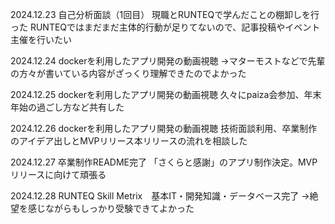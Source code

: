 2024.12.23
自己分析面談（1回目）
現職とRUNTEQで学んだことの棚卸しを行った
RUNTEQではまだまだ主体的行動が足りてないので、記事投稿やイベント主催を行いたい

2024.12.24
dockerを利用したアプリ開発の動画視聴
→マターモストなどで先輩の方々が書いている内容がざっくり理解できたのでよかった

2024.12.25
dockerを利用したアプリ開発の動画視聴
久々にpaiza会参加、年末年始の過ごし方など共有した

2024.12.26
dockerを利用したアプリ開発の動画視聴
技術面談利用、卒業制作のアイデア出しとMVPリリース本リリースの流れを相談した

2024.12.27
卒業制作README完了
「さくらと感謝」のアプリ制作決定。MVPリリースに向けて頑張る

2024.12.28
RUNTEQ Skill Metrix　基本IT・開発知識・データベース完了
→絶望を感じながらもしっかり受験できてよかった
